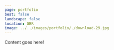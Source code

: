 ```yaml
---
page: portfolio
best: false
landscape: false
location: GBR
image: ../../images/portfolio/./download-29.jpg
---
```

Content goes here!
